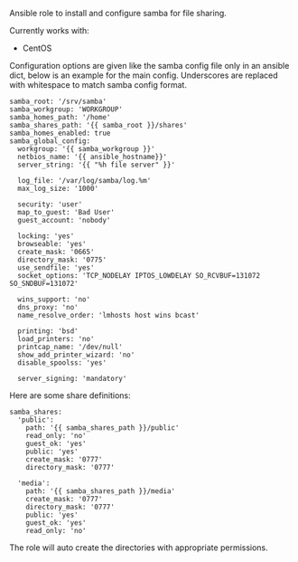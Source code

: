 Ansible role to install and configure samba for file sharing.

Currently works with:
* CentOS


Configuration options are given like the samba config file only in an ansible dict, below is an example for the main config.
Underscores are replaced with whitespace to match samba config format.
```
samba_root: '/srv/samba'
samba_workgroup: 'WORKGROUP'
samba_homes_path: '/home'
samba_shares_path: '{{ samba_root }}/shares'
samba_homes_enabled: true
samba_global_config:
  workgroup: '{{ samba_workgroup }}'
  netbios_name: '{{ ansible_hostname}}'
  server_string: '{{ "%h file server" }}'

  log_file: '/var/log/samba/log.%m'
  max_log_size: '1000'

  security: 'user'
  map_to_guest: 'Bad User'
  guest_account: 'nobody'

  locking: 'yes'
  browseable: 'yes'
  create_mask: '0665'
  directory_mask: '0775'
  use_sendfile: 'yes'
  socket_options: 'TCP_NODELAY IPTOS_LOWDELAY SO_RCVBUF=131072 SO_SNDBUF=131072'

  wins_support: 'no'
  dns_proxy: 'no'
  name_resolve_order: 'lmhosts host wins bcast'

  printing: 'bsd'
  load_printers: 'no'
  printcap_name: '/dev/null'
  show_add_printer_wizard: 'no'
  disable_spoolss: 'yes'

  server_signing: 'mandatory'
```

Here are some share definitions:
```
samba_shares:
  'public':
    path: '{{ samba_shares_path }}/public'
    read_only: 'no'
    guest_ok: 'yes'
    public: 'yes'
    create_mask: '0777'
    directory_mask: '0777'

  'media':
    path: '{{ samba_shares_path }}/media'
    create_mask: '0777'
    directory_mask: '0777'
    public: 'yes'
    guest_ok: 'yes'
    read_only: 'no'
```
The role will auto create the directories with appropriate permissions.
